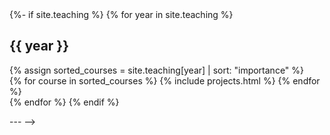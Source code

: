<!-- ---
layout: page
permalink: /teaching/
title: teaching
description: Materials for courses you taught. Replace this text with your description.
nav: true
nav_order: 5
---

<!-- _pages/teaching.md -->
<div class="teaching">
{%- if site.teaching %}
  {% for year in site.teaching %}
  <h2 class="year">{{ year }}</h2>
  {% assign sorted_courses = site.teaching[year] | sort: "importance" %}
  <!-- Generate cards for each course -->
  <div class="grid">
	{% for course in sorted_courses %}
	  {% include projects.html %}
	{% endfor %}
  </div>
  {% endfor %}
{% endif %}
</div>

--- -->